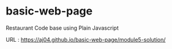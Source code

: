 # basic-web-page

Restaurant Code base using Plain Javascript

URL : https://aj04.github.io/basic-web-page/module5-solution/
